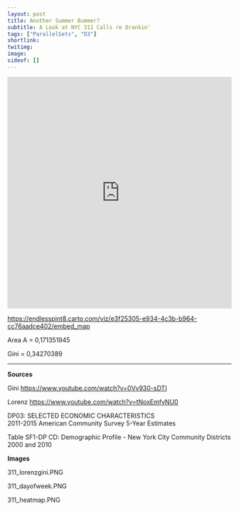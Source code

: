 ```yaml
---
layout: post
title: Another Summer Bummer?
subtitle: A Look at NYC 311 Calls re Drankin'
tags: ["ParallelSets", "D3"]
shortlink: 
twitimg: 
image: 
sideof: []
---
```



<iframe width="100%" height="520" frameborder="0" src="https://endlesspint8.carto.com/viz/e3f25305-e934-4c3b-b964-cc76aadce402/embed_map" allowfullscreen webkitallowfullscreen mozallowfullscreen oallowfullscreen msallowfullscreen></iframe>

https://endlesspint8.carto.com/viz/e3f25305-e934-4c3b-b964-cc76aadce402/embed_map

Area A = 	0,171351945

Gini = 	0,34270389



---

**Sources**

Gini	https://www.youtube.com/watch?v=0Vv930-sDTI

Lorenz	https://www.youtube.com/watch?v=tNoxEmfyNU0

		
DP03: SELECTED ECONOMIC CHARACTERISTICS		
2011-2015 American Community Survey 5-Year Estimates		
			
Table SF1-DP  CD:  Demographic Profile - New York City Community Districts		
2000 and 2010		


**Images**

311_lorenzgini.PNG	
 
311_dayofweek.PNG	
 
311_heatmap.PNG
